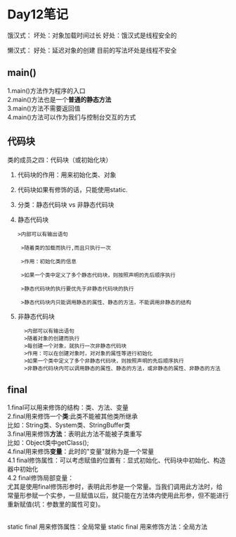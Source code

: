 # Day12笔记
饿汉式： 
    坏处：对象加载时间过长
    好处：饿汉式是线程安全的

懒汉式：
    好处：延迟对象的创建
    目前的写法坏处是线程不安全

## main()
1.main()方法作为程序的入口<br>
2.main()方法也是一个**普通的静态方法**<br>
3.main()方法不需要返回值<br>
4.main()方法可以作为我们与控制台交互的方式

## 代码块

类的成员之四：代码块（或初始化块）
1. 代码块的作用：用来初始化类、对象
2. 代码块如果有修饰的话，只能使用static.
3. 分类：静态代码块  vs 非静态代码块
4. 静态代码块

       >内部可以有输出语句
      
        >随着类的加载而执行,而且只执行一次
      
        >作用：初始化类的信息
      
        >如果一个类中定义了多个静态代码块，则按照声明的先后顺序执行
      
        >静态代码块的执行要优先于非静态代码块的执行
      
        >静态代码块内只能调用静态的属性、静态的方法，不能调用非静态的结构

5. 非静态代码块

         >内部可以有输出语句
         >随着对象的创建而执行
         >每创建一个对象，就执行一次非静态代码块
         >作用：可以在创建对象时，对对象的属性等进行初始化
         >如果一个类中定义了多个非静态代码块，则按照声明的先后顺序执行
         >非静态代码块内可以调用静态的属性、静态的方法，或非静态的属性、非静态的方法

## final
1.final可以用来修饰的结构：类、方法、变量<br>
2.final用来修饰一个**类**:此类不能被其他类所继承<br>
    比如：String类、System类、StringBuffer类<br>
3.final用来修饰**方法**：表明此方法不能被子类重写<br>
    比如：Object类中getClass();<br>
4.final用来修饰**变量**：此时的"变量"就称为是一个常量<br>
    4.1 final修饰属性：可以考虑赋值的位置有：显式初始化、代码块中初始化、构造器中初始化<br>
    4.2 final修饰局部变量：<br>
         尤其是使用final修饰形参时，表明此形参是一个常量。当我们调用此方法时，给常量形参赋一个实参，一旦赋值以后，就只能在方法体内使用此形参，但不能进行重新赋值(坑：参数里的属性可变)。<br><br>

static final 用来修饰属性：全局常量
static final 用来修饰方法：全局方法


